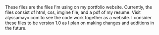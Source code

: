 These files are the files I'm using on my portfolio website.
Currently, the files consist of html, css, imgine file, and a pdf of my resume.
Visit alyssamayo.com to see the code work together as a website.
I consider these files to be version 1.0 as I plan on making changes and additions in the future. 
